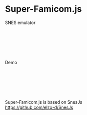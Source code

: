 # Super-Famicom.js
SNES emulator  

<br><br><br><br><br>

Demo  

<br><br><br><br><br>

Super-Famicom.js is based on SnesJs  
https://github.com/elzo-d/SnesJs
